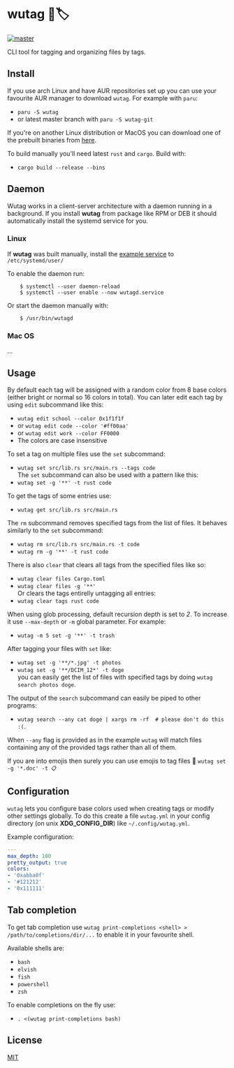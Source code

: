 # wutag 🔱🏷️ 
[![master](https://github.com/vv9k/wutag/actions/workflows/master.yml/badge.svg)](https://github.com/vv9k/wutag/actions/workflows/master.yml)

CLI tool for tagging and organizing files by tags.

## Install

If you use arch Linux and have AUR repositories set up you can use your favourite AUR manager to download `wutag`. For example with `paru`:
 - `paru -S wutag`
 - or latest master branch with `paru -S wutag-git`

If you're on another Linux distribution or MacOS you can download one of the prebuilt binaries from [here](https://github.com/vv9k/wutag/releases).

To build manually you'll need latest `rust` and `cargo`. Build with:
 - `cargo build --release --bins`

## Daemon

Wutag works in a client-server architecture with a daemon running in a background. If you install **wutag** from package like RPM or DEB it should automatically install the systemd service for you.

### Linux

If **wutag** was built manually, install the [example service](https://github.com/vv9k/wutag/blob/master/example/wutagd.service) to `/etc/systemd/user/`

To enable the daemon run:
```shell
    $ systemctl --user daemon-reload
    $ systemctl --user enable --now wutagd.service
```

Or start the daemon manually with:
```shell
    $ /usr/bin/wutagd
```

### Mac OS

...

## Usage

By default each tag will be assigned with a random color from 8 base colors (either bright or normal so 16 colors in total). You can later edit each tag by using `edit` subcommand like this:
 - `wutag edit school --color 0x1f1f1f`
 - or `wutag edit code --color '#ff00aa'`
 - or `wutag edit work --color FF0000`
 - The colors are case insensitive

To set a tag on multiple files use the `set` subcommand:
 - `wutag set src/lib.rs src/main.rs --tags code`  
The `set` subcommand can also be used with a pattern like this:
 - `wutag set -g '**' -t rust code`

To get the tags of some entries use:
 - `wutag get src/lib.rs src/main.rs`

The `rm` subcommand removes specified tags from the list of files. It behaves similarly to the `set` subcommand:
 - `wutag rm src/lib.rs src/main.rs -t code`
 - `wutag rm -g '**' -t rust code`

There is also `clear` that clears all tags from the specified files like so:
 - `wutag clear files Cargo.toml`
 - `wutag clear files -g '**'`  
Or clears the tags entirelly untagging all entries:
 - `wutag clear tags rust code`

When using glob processing, default recursion depth is set to *2*. To increase it use `--max-depth` or `-m` global parameter. For example:
 - `wutag -m 5 set -g '**' -t trash`

After tagging your files with `set` like:
 - `wutag set -g '**/*.jpg' -t photos`
 - `wutag set -g '**/DCIM_12*' -t doge`  
you can easily get the list of files with specified tags by doing `wutag search photos doge`. 

The output of the `search` subcommand can easily be piped to other programs:
 - `wutag search --any cat doge | xargs rm -rf  # please don't do this :(`. 

When `--any` flag is provided as in the example `wutag` will match files containing any of the provided tags rather than all of them.

If you are into emojis then surely you can use emojis to tag files 🙂 `wutag set -g '*.doc' -t 📋`

## Configuration

`wutag` lets you configure base colors used when creating tags or modify other settings globally. To do this create a file `wutag.yml` in your config directory (on unix **XDG_CONFIG_DIR**) like `~/.config/wutag.yml`.

Example configuration:
```yaml
---
max_depth: 100
pretty_output: true
colors:
- '0xabba0f'
- '#121212'
- '0x111111'
```

## Tab completion

To get tab completion use `wutag print-completions <shell> > /path/to/completions/dir/...` to enable it in your favourite shell.  

Available shells are:
 - `bash`
 - `elvish`
 - `fish`
 - `powershell`
 - `zsh`

 To enable completions on the fly use:
 - `. <(wutag print-completions bash)`


## License
[MIT](https://github.com/vv9k/wutag/blob/master/LICENSE)
